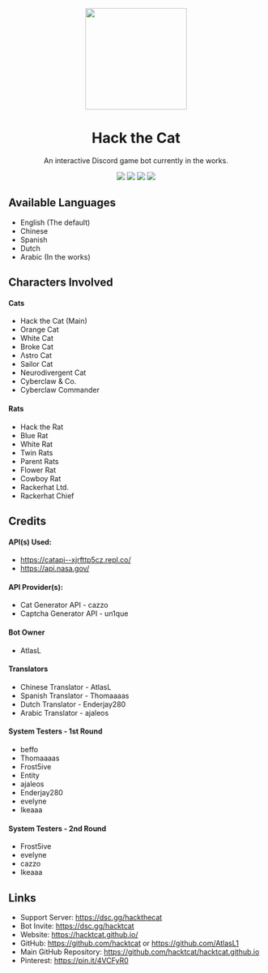 <p align="center">
    <img width="200" src="https://github.com/hacktcat/hacktcat.github.io/blob/main/invi.png?raw=true">
</p>
<h1 align="center">Hack the Cat</h1>
<p align="center">An interactive Discord game bot currently in the works. </p>

<p align="center">
<img src="https://img.shields.io/badge/Python-FFD43B?style=for-the-badge&logo=python&logoColor=blue"> <img src="https://img.shields.io/badge/JavaScript-323330?style=for-the-badge&logo=javascript&logoColor=F7DF1E"> <img src="https://img.shields.io/badge/json-5E5C5C?style=for-the-badge&logo=json&logoColor=white"> <img src="https://img.shields.io/badge/Discord-5865F2?style=for-the-badge&logo=discord&logoColor=white">
</p>

## Available Languages 
- English (The default)
- Chinese
- Spanish
- Dutch
- Arabic (In the works)

## Characters Involved 

#### Cats
- Hack the Cat (Main)
- Orange Cat
- White Cat
- Broke Cat
- Λstro Cat
- Sailor Cat
- Neurodivergent Cat
- Cyberclaw & Co.
- Cyberclaw Commander

#### Rats 
- Hack the Rat
- Blue Rat
- White Rat
- Twin Rats
- Parent Rats
- Flower Rat
- Cowboy Rat
- Rackerhat Ltd.
- Rackerhat Chief

## Credits 
#### API(s) Used: 
- https://catapi--xjrfttp5cz.repl.co/
- https://api.nasa.gov/
   
#### API Provider(s):
- Cat Generator API - cazzo
- Captcha Generator API - un1que

#### Bot Owner 
- AtlasL

#### Translators
- Chinese Translator - AtlasL
- Spanish Translator - Thomaaaas
- Dutch Translator - Enderjay280
- Arabic Translator - ajaleos 

#### System Testers - 1st Round
- beffo
- Thomaaaas
- Frost5ive
- Entity
- ajaleos
- Enderjay280
- evelyne
- Ikeaaa

#### System Testers - 2nd Round
- Frost5ive
- evelyne
- cazzo
- Ikeaaa

## Links 
- Support Server: https://dsc.gg/hackthecat
- Bot Invite: https://dsc.gg/hacktcat
- Website: https://hacktcat.github.io/
- GitHub: https://github.com/hacktcat or https://github.com/AtlasL1
- Main GitHub Repository: https://github.com/hacktcat/hacktcat.github.io
- Pinterest: https://pin.it/4VCFyR0

